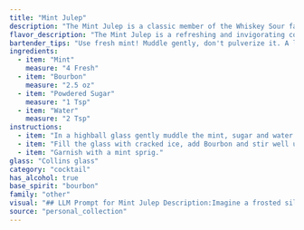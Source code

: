 ```yaml
---
title: "Mint Julep"
description: "The Mint Julep is a classic member of the Whiskey Sour family, a category defined by its use of whiskey, citrus, and sweetener.  Originating in the American South, it's a refreshing and iconic drink deeply tied to Kentucky's bourbon culture. "
flavor_description: "The Mint Julep is a refreshing and invigorating cocktail. The taste profile is dominated by the herbaceous, cool mint, balanced by the smooth, slightly sweet notes of bourbon.  A subtle hint of sweetness from the powdered sugar rounds out the experience, while the water provides a crispness that elevates the overall flavor.  "
bartender_tips: "Use fresh mint! Muddle gently, don't pulverize it. A light touch brings out the flavor without making it bitter. Use a good quality bourbon, and don't skimp on the sugar.  A well-made Julep should be perfectly balanced, not overly sweet or minty.  Chill your glass thoroughly.  A good Julep should be refreshing and well-balanced. "
ingredients:
  - item: "Mint"
    measure: "4 Fresh"
  - item: "Bourbon"
    measure: "2.5 oz"
  - item: "Powdered Sugar"
    measure: "1 Tsp"
  - item: "Water"
    measure: "2 Tsp"
instructions:
  - item: "In a highball glass gently muddle the mint, sugar and water."
  - item: "Fill the glass with cracked ice, add Bourbon and stir well until the glass is well frosted."
  - item: "Garnish with a mint sprig."
glass: "Collins glass"
category: "cocktail"
has_alcohol: true
base_spirit: "bourbon"
family: "other"
visual: "## LLM Prompt for Mint Julep Description:Imagine a frosted silver cup, rimmed with delicate sugar crystals. Inside, a vibrant green sea of crushed mint and ice swirls, crowned with a beautiful, crystal-clear layer of bourbon. Tiny bubbles dance on the surface, reflecting the soft light, while a sprig of fresh mint, adorned with a subtle dew, rests elegantly on the rim. The aroma, a captivating blend of cool mint and warm bourbon, wafts into the air, promising a refreshing and invigorating experience. **Describe this scene in detail, focusing on the following aspects:*** **Colors:** Use vivid adjectives to describe the shades of green, silver, white, and clear.* **Textures:** Emphasize the smooth, frosted surface of the cup, the refreshing crunch of the ice, and the softness of the mint.* **Light:** Describe how the light interacts with the various elements, creating highlights and shadows.* **Aroma:** Use evocative language to capture the scent of the mint and bourbon. **Remember to maintain a tone that is both elegant and inviting, as if you were describing a masterpiece.** "
source: "personal_collection"
---
```



